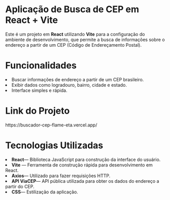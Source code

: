 <h1>Aplicação de Busca de CEP em React + Vite</h1>

<p>
  Este é um projeto em <strong>React</strong> utilizando <strong>Vite</strong> para a configuração do ambiente de desenvolvimento, que permite a busca de informações sobre o endereço a partir de um CEP (Código de Endereçamento Postal).
</p>

<h1>Funcionalidades</h1>

<li>Buscar informações de endereço a partir de um CEP brasileiro.</li>
<li>Exibir dados como logradouro, bairro, cidade e estado.</li>
<li>Interface simples e rápida.</li>

<h1>Link do Projeto</h1>
<p>https://buscador-cep-flame-eta.vercel.app/</p>

<h1>Tecnologias Utilizadas</h1>
<li><strong>React</strong>— Biblioteca JavaScript para construção da interface do usuário.</li>
<li><strong>Vite</strong> — Ferramenta de construção rápida para desenvolvimento em React.</li>
<li><strong>Axios</strong>— Utilizado para fazer requisições HTTP.</li>
<li><strong>API ViaCEP</strong>— API pública utilizada para obter os dados do endereço a partir do CEP.</li>
<li><strong>CSS</strong>— Estilização da aplicação.</li>
